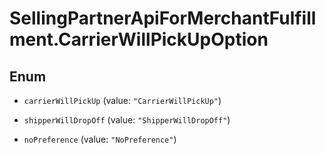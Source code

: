 # SellingPartnerApiForMerchantFulfillment.CarrierWillPickUpOption

## Enum


* `carrierWillPickUp` (value: `"CarrierWillPickUp"`)

* `shipperWillDropOff` (value: `"ShipperWillDropOff"`)

* `noPreference` (value: `"NoPreference"`)


